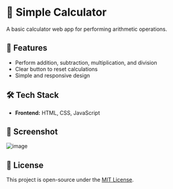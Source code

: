 # 🔢 Simple Calculator  

A basic calculator web app for performing arithmetic operations.  

## 🚀 Features  
- Perform addition, subtraction, multiplication, and division  
- Clear button to reset calculations  
- Simple and responsive design  

## 🛠 Tech Stack  
- **Frontend:** HTML, CSS, JavaScript  

## 📸 Screenshot  
![image](https://github.com/user-attachments/assets/28e5047e-c147-4760-a9db-5ff79e8495f9)


## 📝 License  
This project is open-source under the [MIT License](LICENSE).  
